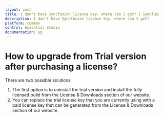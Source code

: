 ```yaml
---
layout: post
title: I don't have Syncfusion license key, where can I get? | Syncfusion
description: I don't have Syncfusion license key, where can I get?
platform: common
control: Essential Studio
documentation: ug
---
```


# How to upgrade from Trial version after purchasing a license?

There are two possible solutions

1. The first option is to uninstall the trial version and install the fully licensed build from the License & Downloads section of our website.  
2. You can replace the trial license key that you are currently using with a paid license key that can be generated from the License & Downloads section of our website.








